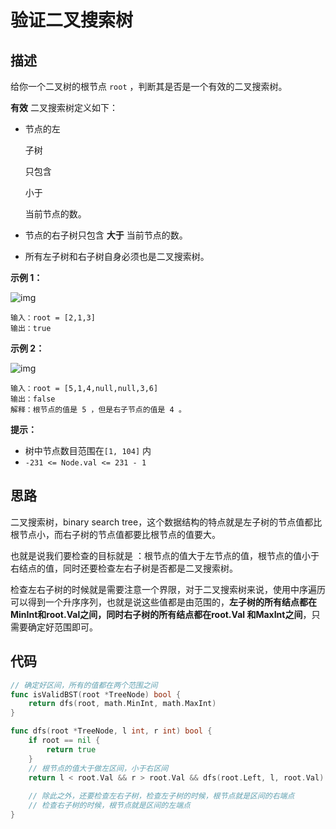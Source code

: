 # 验证二叉搜索树

## 描述

给你一个二叉树的根节点 `root` ，判断其是否是一个有效的二叉搜索树。

**有效** 二叉搜索树定义如下：

- 节点的左

  子树

  只包含

   小于 

  当前节点的数。

- 节点的右子树只包含 **大于** 当前节点的数。

- 所有左子树和右子树自身必须也是二叉搜索树。

 

**示例 1：**

![img](https://assets.leetcode.com/uploads/2020/12/01/tree1.jpg)

```
输入：root = [2,1,3]
输出：true
```

**示例 2：**

![img](https://assets.leetcode.com/uploads/2020/12/01/tree2.jpg)

```
输入：root = [5,1,4,null,null,3,6]
输出：false
解释：根节点的值是 5 ，但是右子节点的值是 4 。
```

 

**提示：**

- 树中节点数目范围在`[1, 104]` 内
- `-231 <= Node.val <= 231 - 1`



## 思路

二叉搜索树，binary search tree，这个数据结构的特点就是左子树的节点值都比根节点小，而右子树的节点值都要比根节点的值要大。

也就是说我们要检查的目标就是 ：根节点的值大于左节点的值，根节点的值小于右结点的值，同时还要检查左右子树是否都是二叉搜索树。

检查左右子树的时候就是需要注意一个界限，对于二叉搜索树来说，使用中序遍历可以得到一个升序序列，也就是说这些值都是由范围的，**左子树的所有结点都在MinInt和root.Val之间，同时右子树的所有结点都在root.Val 和MaxInt之间**，只需要确定好范围即可。



## 代码

```go
// 确定好区间，所有的值都在两个范围之间
func isValidBST(root *TreeNode) bool {
    return dfs(root, math.MinInt, math.MaxInt)
}

func dfs(root *TreeNode, l int, r int) bool {
    if root == nil {
        return true
    }
    // 根节点的值大于做左区间，小于右区间
    return l < root.Val && r > root.Val && dfs(root.Left, l, root.Val) && dfs(root.Right, root.Val, r)
    
    // 除此之外，还要检查左右子树，检查左子树的时候，根节点就是区间的右端点
    // 检查右子树的时候，根节点就是区间的左端点
}
```

